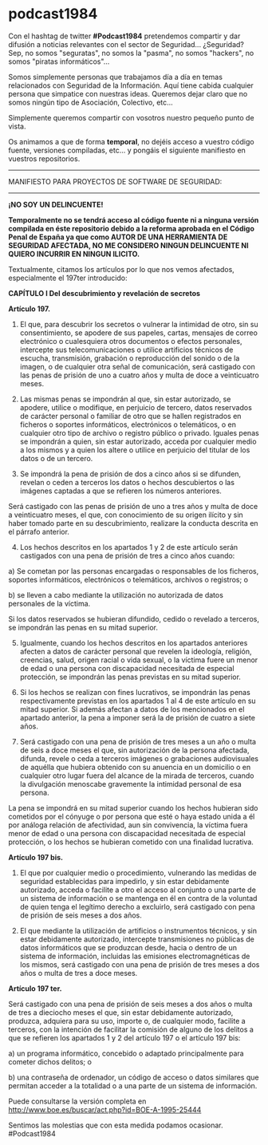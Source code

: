 # podcast1984

Con el hashtag de twitter <strong>#Podcast1984</strong> pretendemos compartir y dar difusión a noticias relevantes con el sector de Seguridad... ¿Seguridad? Sep, no somos "seguratas", no somos la "pasma", no somos "hackers", no somos "piratas informáticos"... 

Somos simplemente personas que trabajamos día a día en temas relacionados con Seguridad de la Información. Aquí tiene cabida cualquier persona que simpatice con nuestras ideas. Queremos dejar claro que no somos ningún tipo de Asociación, Colectivo, etc...

Simplemente queremos compartir con vosotros nuestro pequeño punto de vista.

Os animamos a que de forma <strong>temporal</strong>, no dejéis acceso a vuestro código fuente, versiones compiladas, etc... y pongáis el siguiente manifiesto en vuestros repositorios.


<hr>
MANIFIESTO PARA PROYECTOS DE SOFTWARE DE SEGURIDAD:
<hr>

<strong>¡NO SOY UN DELINCUENTE!

Temporalmente no se tendrá acceso al código fuente ni a ninguna versión compilada en éste repositorio debido a la reforma aprobada en el Código Penal de España ya que como AUTOR DE UNA HERRAMIENTA DE SEGURIDAD AFECTADA, NO ME CONSIDERO NINGUN DELINCUENTE NI QUIERO INCURRIR EN NINGUN ILICITO.</strong>

Textualmente, citamos los artículos por lo que nos vemos afectados, especialmente el 197ter introducido:

<strong>
CAPÍTULO I
Del descubrimiento y revelación de secretos
</strong>

<strong>Artículo 197.</strong>

1. El que, para descubrir los secretos o vulnerar la intimidad de otro, sin su consentimiento, se apodere de sus papeles, cartas, mensajes de correo electrónico o cualesquiera otros documentos o efectos personales, intercepte sus telecomunicaciones o utilice artificios técnicos de escucha, transmisión, grabación o reproducción del sonido o de la imagen, o de cualquier otra señal de comunicación, será castigado con las penas de prisión de uno a cuatro años y multa de doce a veinticuatro meses.

2. Las mismas penas se impondrán al que, sin estar autorizado, se apodere, utilice o modifique, en perjuicio de tercero, datos reservados de carácter personal o familiar de otro que se hallen registrados en ficheros o soportes informáticos, electrónicos o telemáticos, o en cualquier otro tipo de archivo o registro público o privado. Iguales penas se impondrán a quien, sin estar autorizado, acceda por cualquier medio a los mismos y a quien los altere o utilice en perjuicio del titular de los datos o de un tercero.

3. Se impondrá la pena de prisión de dos a cinco años si se difunden, revelan o ceden a terceros los datos o hechos descubiertos o las imágenes captadas a que se refieren los números anteriores.

Será castigado con las penas de prisión de uno a tres años y multa de doce a veinticuatro meses, el que, con conocimiento de su origen ilícito y sin haber tomado parte en su descubrimiento, realizare la conducta descrita en el párrafo anterior.

4. Los hechos descritos en los apartados 1 y 2 de este artículo serán castigados con una pena de prisión de tres a cinco años cuando:

a) Se cometan por las personas encargadas o responsables de los ficheros, soportes informáticos, electrónicos o telemáticos, archivos o registros; o

b) se lleven a cabo mediante la utilización no autorizada de datos personales de la víctima.

Si los datos reservados se hubieran difundido, cedido o revelado a terceros, se impondrán las penas en su mitad superior.

5. Igualmente, cuando los hechos descritos en los apartados anteriores afecten a datos de carácter personal que revelen la ideología, religión, creencias, salud, origen racial o vida sexual, o la víctima fuere un menor de edad o una persona con discapacidad necesitada de especial protección, se impondrán las penas previstas en su mitad superior.

6. Si los hechos se realizan con fines lucrativos, se impondrán las penas respectivamente previstas en los apartados 1 al 4 de este artículo en su mitad superior. Si además afectan a datos de los mencionados en el apartado anterior, la pena a imponer será la de prisión de cuatro a siete años.

7. Será castigado con una pena de prisión de tres meses a un año o multa de seis a doce meses el que, sin autorización de la persona afectada, difunda, revele o ceda a terceros imágenes o grabaciones audiovisuales de aquélla que hubiera obtenido con su anuencia en un domicilio o en cualquier otro lugar fuera del alcance de la mirada de terceros, cuando la divulgación menoscabe gravemente la intimidad personal de esa persona.

La pena se impondrá en su mitad superior cuando los hechos hubieran sido cometidos por el cónyuge o por persona que esté o haya estado unida a él por análoga relación de afectividad, aun sin convivencia, la víctima fuera menor de edad o una persona con discapacidad necesitada de especial protección, o los hechos se hubieran cometido con una finalidad lucrativa.


<strong>Artículo 197 bis.</strong>

1. El que por cualquier medio o procedimiento, vulnerando las medidas de seguridad establecidas para impedirlo, y sin estar debidamente autorizado, acceda o facilite a otro el acceso al conjunto o una parte de un sistema de información o se mantenga en él en contra de la voluntad de quien tenga el legítimo derecho a excluirlo, será castigado con pena de prisión de seis meses a dos años.

2. El que mediante la utilización de artificios o instrumentos técnicos, y sin estar debidamente autorizado, intercepte transmisiones no públicas de datos informáticos que se produzcan desde, hacia o dentro de un sistema de información, incluidas las emisiones electromagnéticas de los mismos, será castigado con una pena de prisión de tres meses a dos años o multa de tres a doce meses.



<strong>Artículo 197 ter.</strong>

Será castigado con una pena de prisión de seis meses a dos años o multa de tres a dieciocho meses el que, sin estar debidamente autorizado, produzca, adquiera para su uso, importe o, de cualquier modo, facilite a terceros, con la intención de facilitar la comisión de alguno de los delitos a que se refieren los apartados 1 y 2 del artículo 197 o el artículo 197 bis:

a) un programa informático, concebido o adaptado principalmente para cometer dichos delitos; o

b) una contraseña de ordenador, un código de acceso o datos similares que permitan acceder a la totalidad o a una parte de un sistema de información.


Puede consultarse la versión completa en <a href="http://www.boe.es/buscar/act.php?id=BOE-A-1995-25444">http://www.boe.es/buscar/act.php?id=BOE-A-1995-25444</a>

Sentimos las molestias que con esta medida podamos ocasionar.
#Podcast1984
